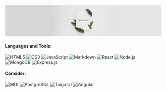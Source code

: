 ![Header](./assets/small-background.png)

<!-- ### Я только учусь -->

#### Languages and Tools:
![HTML5](https://img.shields.io/badge/-HTML-090909?style=for-the-badge&logo=HTML5)
![CS3](https://img.shields.io/badge/-CSS-090909?style=for-the-badge&logo=CSS3&logoColor=097CDB)
![JavaScript](https://img.shields.io/badge/-JavaScript-090909?style=for-the-badge&logo=JavaScript&logoColor=E9D54D)
![Markdown](https://img.shields.io/badge/-Markdown-000000?style=for-the-badge&logo=markdown)
![React](https://img.shields.io/badge/-React-090909?style=for-the-badge&logo=React&logoColor=61DAF6)
![Node.js](https://img.shields.io/badge/-Node.js-090909?style=for-the-badge&logo=Node.js&logoColor=green)
![MongoDB](https://img.shields.io/badge/-MongoDB-090909?style=for-the-badge&logo=MongoDB&logoColor=green)
![Express.js](https://img.shields.io/badge/-Express.js-090909?style=for-the-badge&logo=Express&logoColor=white)

#### Consider:
![MUI](https://img.shields.io/badge/material%20ui%20-%230081CB.svg?&style=for-the-badge&logo=material-ui&logoColor=white)
![PostgreSQL](https://img.shields.io/badge/postgres-%23316192.svg?&style=for-the-badge&logo=postgresql&logoColor=white)
![Taiga UI](https://img.shields.io/badge/-TaigaUI-526ED3?style=for-the-badge&logo=taigaui&logoColor=F0764F)
![Angular](https://img.shields.io/badge/angular%20-%23DD0031.svg?&style=for-the-badge&logo=angular&logoColor=white)

<!--### Socials:
[![Telegram](https://img.shields.io/badge/-Telegram-090909?style=for-the-badge&logo=telegram&logoColor=27A0D9)](https://t.me/)
[![Vkontakte](https://img.shields.io/badge/-Vkontakte-090909?style=for-the-badge&logo=Vk&logoColor=4F7DB3)](https://vk.com/) 

![Darpeex's GitHub stats](https://github-readme-stats.vercel.app/api?username=darpeex&theme=transparent&show_icons=true) 
Здесь иконки с инструментами - https://github.com/TawkirAlif/Markdown-Badges -->
